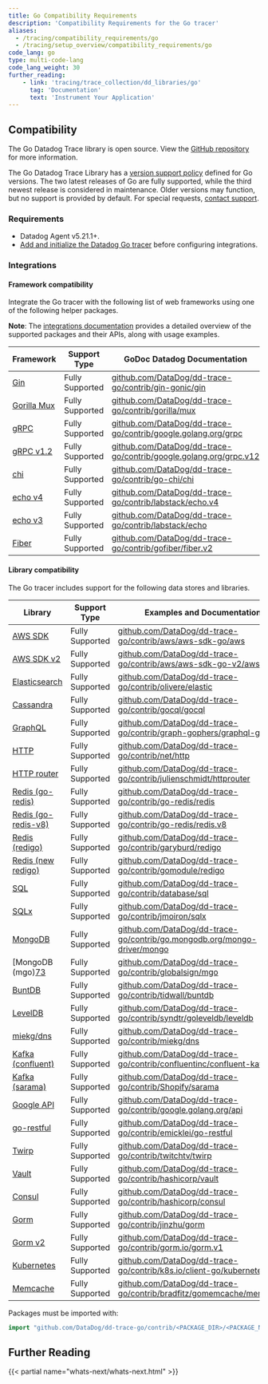 ```yaml
---
title: Go Compatibility Requirements
description: 'Compatibility Requirements for the Go tracer'
aliases:
  - /tracing/compatibility_requirements/go
  - /tracing/setup_overview/compatibility_requirements/go
code_lang: go
type: multi-code-lang
code_lang_weight: 30
further_reading:
    - link: 'tracing/trace_collection/dd_libraries/go'
      tag: 'Documentation'
      text: 'Instrument Your Application'
---
```


## Compatibility

The Go Datadog Trace library is open source. View the [GitHub repository][1] for more information.

The Go Datadog Trace Library has a [version support policy][2] defined for Go versions. The two latest releases of Go are fully supported, while the third newest release is considered in maintenance. Older versions may function, but no support is provided by default. For special requests, [contact support][4]. 

### Requirements

- Datadog Agent v5.21.1+.
- [Add and initialize the Datadog Go tracer][77] before configuring integrations.

### Integrations

#### Framework compatibility

Integrate the Go tracer with the following list of web frameworks using one of the following helper packages.

**Note**: The [integrations documentation][5] provides a detailed overview of the supported packages and their APIs, along with usage examples.

| Framework         | Support Type    | GoDoc Datadog Documentation                                              |
|-------------------|-----------------|--------------------------------------------------------------------------|
| [Gin][6]          | Fully Supported | [github.com/DataDog/dd-trace-go/contrib/gin-gonic/gin][7]               |
| [Gorilla Mux][8] | Fully Supported | [github.com/DataDog/dd-trace-go/contrib/gorilla/mux][9]                |
| [gRPC][10]        | Fully Supported | [github.com/DataDog/dd-trace-go/contrib/google.golang.org/grpc][11]     |
| [gRPC v1.2][10]   | Fully Supported | [github.com/DataDog/dd-trace-go/contrib/google.golang.org/grpc.v12][12] |
| [chi][13]         | Fully Supported | [github.com/DataDog/dd-trace-go/contrib/go-chi/chi][14] |
| [echo v4][15]     | Fully Supported | [github.com/DataDog/dd-trace-go/contrib/labstack/echo.v4][16]           |
| [echo v3][15]     | Fully Supported | [github.com/DataDog/dd-trace-go/contrib/labstack/echo][17]              |
| [Fiber][18]     | Fully Supported | [github.com/DataDog/dd-trace-go/contrib/gofiber/fiber.v2][19]              |

#### Library compatibility

The Go tracer includes support for the following data stores and libraries.

| Library                 | Support Type    | Examples and Documentation                                                      |
|-------------------------|-----------------|---------------------------------------------------------------------------------|
| [AWS SDK][20]           | Fully Supported | [github.com/DataDog/dd-trace-go/contrib/aws/aws-sdk-go/aws][21]                |
| [AWS SDK v2][75]        | Fully Supported | [github.com/DataDog/dd-trace-go/contrib/aws/aws-sdk-go-v2/aws][76]                |
| [Elasticsearch][22]     | Fully Supported | [github.com/DataDog/dd-trace-go/contrib/olivere/elastic][23]                   |
| [Cassandra][24]         | Fully Supported | [github.com/DataDog/dd-trace-go/contrib/gocql/gocql][25]                       |
| [GraphQL][26]           | Fully Supported | [github.com/DataDog/dd-trace-go/contrib/graph-gophers/graphql-go][27]          |
| [HTTP][28]              | Fully Supported | [github.com/DataDog/dd-trace-go/contrib/net/http][29]                          |
| [HTTP router][30]       | Fully Supported | [github.com/DataDog/dd-trace-go/contrib/julienschmidt/httprouter][31]          |
| [Redis (go-redis)][32]  | Fully Supported | [github.com/DataDog/dd-trace-go/contrib/go-redis/redis][33]                    |
| [Redis (go-redis-v8)][34]| Fully Supported | [github.com/DataDog/dd-trace-go/contrib/go-redis/redis.v8][35]                |
| [Redis (redigo)][36]    | Fully Supported | [github.com/DataDog/dd-trace-go/contrib/garyburd/redigo][37]                   |
| [Redis (new redigo)][38]| Fully Supported | [github.com/DataDog/dd-trace-go/contrib/gomodule/redigo][39]                   |
| [SQL][40]               | Fully Supported | [github.com/DataDog/dd-trace-go/contrib/database/sql][41]                      |
| [SQLx][42]              | Fully Supported | [github.com/DataDog/dd-trace-go/contrib/jmoiron/sqlx][43]                      |
| [MongoDB][44]           | Fully Supported | [github.com/DataDog/dd-trace-go/contrib/go.mongodb.org/mongo-driver/mongo][45] |
| [MongoDB (mgo)[73]      | Fully Supported | [github.com/DataDog/dd-trace-go/contrib/globalsign/mgo][46]                    |
| [BuntDB][47]            | Fully Supported | [github.com/DataDog/dd-trace-go/contrib/tidwall/buntdb][48]                    |
| [LevelDB][49]           | Fully Supported | [github.com/DataDog/dd-trace-go/contrib/syndtr/goleveldb/leveldb][50]          |
| [miekg/dns][51]         | Fully Supported | [github.com/DataDog/dd-trace-go/contrib/miekg/dns][52]                         |
| [Kafka (confluent)][53] | Fully Supported | [github.com/DataDog/dd-trace-go/contrib/confluentinc/confluent-kafka-go][54]   |
| [Kafka (sarama)][55]    | Fully Supported | [github.com/DataDog/dd-trace-go/contrib/Shopify/sarama][56]                    |
| [Google API][57]        | Fully Supported | [github.com/DataDog/dd-trace-go/contrib/google.golang.org/api][58]             |
| [go-restful][59]        | Fully Supported | [github.com/DataDog/dd-trace-go/contrib/emicklei/go-restful][60]               |
| [Twirp][61]             | Fully Supported | [github.com/DataDog/dd-trace-go/contrib/twitchtv/twirp][62]                    |
| [Vault][63]             | Fully Supported | [github.com/DataDog/dd-trace-go/contrib/hashicorp/vault][64]                   |
| [Consul][65]            | Fully Supported | [github.com/DataDog/dd-trace-go/contrib/hashicorp/consul][66]                  |
| [Gorm][67]              | Fully Supported | [github.com/DataDog/dd-trace-go/contrib/jinzhu/gorm][68]                       |
| [Gorm v2][69]           | Fully Supported | [github.com/DataDog/dd-trace-go/contrib/gorm.io/gorm.v1][70]                   |
| [Kubernetes][71]        | Fully Supported | [github.com/DataDog/dd-trace-go/contrib/k8s.io/client-go/kubernetes][72]       |
| [Memcache][73]          | Fully Supported | [github.com/DataDog/dd-trace-go/contrib/bradfitz/gomemcache/memcache][74]      |


Packages must be imported with:

```go
import "github.com/DataDog/dd-trace-go/contrib/<PACKAGE_DIR>/<PACKAGE_NAME>"
```

## Further Reading

{{< partial name="whats-next/whats-next.html" >}}

[1]: https://github.com/DataDog/dd-trace-go
[2]: https://github.com/DataDog/dd-trace-go?tab=readme-ov-file#go-support-policy
[4]: https://www.datadoghq.com/support/
[5]: https://pkg.go.dev/github.com/DataDog/dd-trace-go/contrib
[6]: https://gin-gonic.com
[7]: https://pkg.go.dev/github.com/DataDog/dd-trace-go/contrib/gin-gonic/gin
[8]: http://www.gorillatoolkit.org/pkg/mux
[9]: https://pkg.go.dev/github.com/DataDog/dd-trace-go/contrib/gorilla/mux
[10]: https://github.com/grpc/grpc-go
[11]: https://pkg.go.dev/github.com/DataDog/dd-trace-go/contrib/google.golang.org/grpc
[12]: https://pkg.go.dev/github.com/DataDog/dd-trace-go/contrib/google.golang.org/grpc.v12
[13]: https://github.com/go-chi/chi
[14]: https://pkg.go.dev/github.com/DataDog/dd-trace-go/contrib/go-chi/chi
[15]: https://github.com/labstack/echo
[16]: https://pkg.go.dev/github.com/DataDog/dd-trace-go/contrib/labstack/echo.v4
[17]: https://pkg.go.dev/github.com/DataDog/dd-trace-go/contrib/labstack/echo
[18]: https://github.com/gofiber/fiber
[19]: https://pkg.go.dev/github.com/DataDog/dd-trace-go/contrib/gofiber/fiber.v2
[20]: https://aws.amazon.com/sdk-for-go
[21]: https://pkg.go.dev/github.com/DataDog/dd-trace-go/contrib/aws/aws-sdk-go/aws
[22]: https://github.com/olivere/elastic
[23]: https://pkg.go.dev/github.com/DataDog/dd-trace-go/contrib/olivere/elastic
[24]: https://github.com/gocql/gocql
[25]: https://pkg.go.dev/github.com/DataDog/dd-trace-go/contrib/gocql/gocql
[26]: https://github.com/graph-gophers/graphql-go
[27]: https://pkg.go.dev/github.com/DataDog/dd-trace-go/contrib/graph-gophers/graphql-go
[28]: https://golang.org/pkg/net/http
[29]: https://pkg.go.dev/github.com/DataDog/dd-trace-go/contrib/net/http
[30]: https://github.com/julienschmidt/httprouter
[31]: https://pkg.go.dev/github.com/DataDog/dd-trace-go/contrib/julienschmidt/httprouter
[32]: https://github.com/go-redis/redis
[33]: https://pkg.go.dev/github.com/DataDog/dd-trace-go/contrib/go-redis/redis
[34]: https://github.com/go-redis/redis/v8
[35]: https://pkg.go.dev/github.com/DataDog/dd-trace-go/contrib/go-redis/redis.v8
[36]: https://github.com/garyburd/redigo
[37]: https://pkg.go.dev/github.com/DataDog/dd-trace-go/contrib/garyburd/redigo
[38]: https://github.com/gomodule/redigo
[39]: https://pkg.go.dev/github.com/DataDog/dd-trace-go/contrib/gomodule/redigo
[40]: https://golang.org/pkg/database/sql
[41]: https://pkg.go.dev/github.com/DataDog/dd-trace-go/contrib/database/sql
[42]: https://github.com/jmoiron/sqlx
[43]: https://pkg.go.dev/github.com/DataDog/dd-trace-go/contrib/jmoiron/sqlx
[44]: https://github.com/mongodb/mongo-go-driver
[45]: https://pkg.go.dev/github.com/DataDog/dd-trace-go/contrib/go.mongodb.org/mongo-driver/mongo
[46]: https://pkg.go.dev/github.com/DataDog/dd-trace-go/contrib/globalsign/mgo
[47]: https://github.com/tidwall/buntdb
[48]: https://pkg.go.dev/github.com/DataDog/dd-trace-go/contrib/tidwall/buntdb
[49]: https://github.com/syndtr/goleveldb
[50]: https://pkg.go.dev/github.com/DataDog/dd-trace-go/contrib/syndtr/goleveldb/leveldb
[51]: https://github.com/miekg/dns
[52]: https://pkg.go.dev/github.com/DataDog/dd-trace-go/contrib/miekg/dns
[53]: https://github.com/confluentinc/confluent-kafka-go
[54]: https://pkg.go.dev/github.com/DataDog/dd-trace-go/contrib/confluentinc/confluent-kafka-go
[55]: https://github.com/Shopify/sarama
[56]: https://pkg.go.dev/github.com/DataDog/dd-trace-go/contrib/Shopify/sarama
[57]: https://github.com/googleapis/google-api-go-client
[58]: https://pkg.go.dev/github.com/DataDog/dd-trace-go/contrib/google.golang.org/api
[59]: https://github.com/emicklei/go-restful
[60]: https://pkg.go.dev/github.com/DataDog/dd-trace-go/contrib/emicklei/go-restful
[61]: https://github.com/twitchtv/twirp
[62]: https://pkg.go.dev/github.com/DataDog/dd-trace-go/contrib/twitchtv/twirp
[63]: https://github.com/hashicorp/vault
[64]: https://pkg.go.dev/github.com/DataDog/dd-trace-go/contrib/hashicorp/vault
[65]: https://github.com/hashicorp/consul
[66]: https://pkg.go.dev/github.com/DataDog/dd-trace-go/contrib/hashicorp/consul
[67]: https://github.com/jinzhu/gorm
[68]: https://pkg.go.dev/github.com/DataDog/dd-trace-go/contrib/jinzhu/gorm
[69]: https://gorm.io/
[70]: https://github.com/DataDog/dd-trace-go/contrib/gorm.io/gorm.v1
[71]: https://github.com/kubernetes/client-go
[72]: https://pkg.go.dev/github.com/DataDog/dd-trace-go/contrib/k8s.io/client-go/kubernetes
[73]: https://github.com/bradfitz/gomemcache/memcache
[74]: https://pkg.go.dev/github.com/DataDog/dd-trace-go/contrib/bradfitz/gomemcache/memcache
[75]: https://aws.github.io/aws-sdk-go-v2/docs/
[76]: https://pkg.go.dev/github.com/DataDog/dd-trace-go/contrib/aws/aws-sdk-go-v2/aws
[77]: /tracing/trace_collection/library_config/go/
